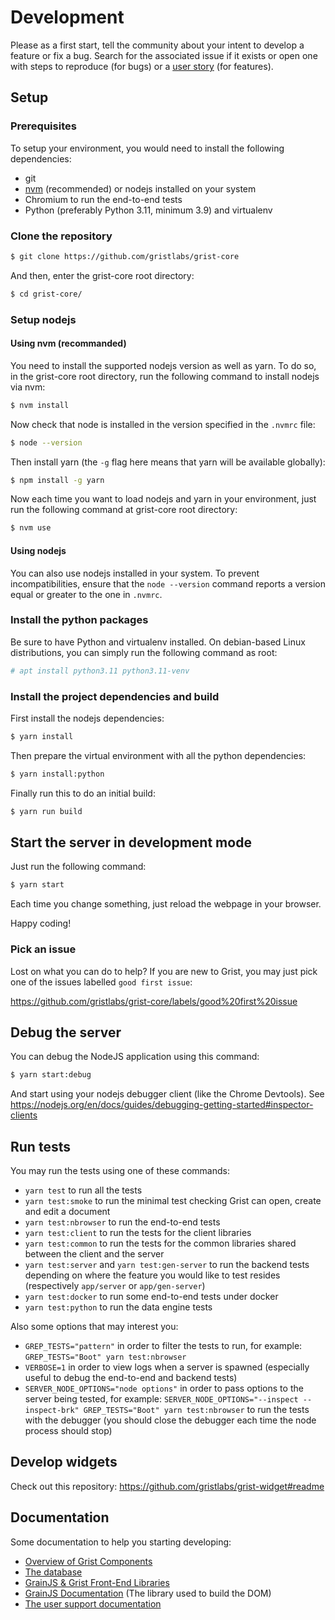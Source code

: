 # Development

Please as a first start, tell the community about your intent to develop a feature or fix a bug. Search for the associated issue if it exists or open one with steps to reproduce (for bugs) or a [user story](https://en.wikipedia.org/wiki/User_story#Principle) (for features).

## Setup

### Prerequisites

To setup your environment, you would need to install the following dependencies:
 - git
 - [nvm](https://github.com/nvm-sh/nvm/blob/master/README.md) (recommended) or nodejs installed on your system
 - Chromium to run the end-to-end tests
 - Python (preferably Python 3.11, minimum 3.9) and virtualenv

### Clone the repository

```bash
$ git clone https://github.com/gristlabs/grist-core
```

And then, enter the grist-core root directory:

```bash
$ cd grist-core/
```

### Setup nodejs

#### Using nvm (recommanded)

You need to install the supported nodejs version as well as yarn. To do so, in the grist-core root directory, run the following command to install nodejs via nvm:

```bash
$ nvm install
```

Now check that node is installed in the version specified in the `.nvmrc` file:

```bash
$ node --version
```

Then install yarn (the `-g` flag here means that yarn will be available globally):
```bash
$ npm install -g yarn
```

Now each time you want to load nodejs and yarn in your environment, just run the following command at grist-core root directory:

```bash
$ nvm use
```

#### Using nodejs

You can also use nodejs installed in your system. To prevent incompatibilities, ensure that the `node --version` command reports a version equal or greater to the one in `.nvmrc`.

### Install the python packages

Be sure to have Python and virtualenv installed. On debian-based Linux distributions, you can simply run the following command as root:

```bash
# apt install python3.11 python3.11-venv
```

### Install the project dependencies and build

First install the nodejs dependencies:

```bash
$ yarn install
```

Then prepare the virtual environment with all the python dependencies:

```bash
$ yarn install:python
```

Finally run this to do an initial build:

```bash
$ yarn run build
```

## Start the server in development mode

Just run the following command:
```bash
$ yarn start
```

Each time you change something, just reload the webpage in your browser.

Happy coding!

### Pick an issue

Lost on what you can do to help? If you are new to Grist, you may just pick one of the issues labelled `good first issue`:

https://github.com/gristlabs/grist-core/labels/good%20first%20issue

## Debug the server

You can debug the NodeJS application using this command:

```bash
$ yarn start:debug
```

And start using your nodejs debugger client (like the Chrome Devtools). See https://nodejs.org/en/docs/guides/debugging-getting-started#inspector-clients

## Run tests

You may run the tests using one of these commands:
 - `yarn test` to run all the tests
 - `yarn test:smoke` to run the minimal test checking Grist can open, create and edit a document
 - `yarn test:nbrowser` to run the end-to-end tests
 - `yarn test:client` to run the tests for the client libraries
 - `yarn test:common` to run the tests for the common libraries shared between the client and the server
 - `yarn test:server` and `yarn test:gen-server` to run the backend tests depending on where the feature you would like to test resides (respectively `app/server` or `app/gen-server`)
 - `yarn test:docker` to run some end-to-end tests under docker
 - `yarn test:python` to run the data engine tests

Also some options that may interest you:
 - `GREP_TESTS="pattern"` in order to filter the tests to run, for example: `GREP_TESTS="Boot" yarn test:nbrowser`
 - `VERBOSE=1` in order to view logs when a server is spawned (especially useful to debug the end-to-end and backend tests)
 - `SERVER_NODE_OPTIONS="node options"` in order to pass options to the server being tested,
   for example: `SERVER_NODE_OPTIONS="--inspect --inspect-brk" GREP_TESTS="Boot" yarn test:nbrowser` 
   to run the tests with the debugger (you should close the debugger each time the node process should stop)

## Develop widgets

Check out this repository: https://github.com/gristlabs/grist-widget#readme

## Documentation

Some documentation to help you starting developing:
 - [Overview of Grist Components](./overview.md)
 - [The database](./database.md)
 - [GrainJS & Grist Front-End Libraries](./grainjs.md)
 - [GrainJS Documentation](https://github.com/gristlabs/grainjs/) (The library used to build the DOM)
 - [The user support documentation](https://support.getgrist.com/)
